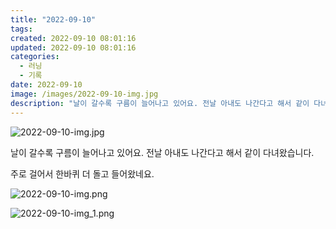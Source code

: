 ```yaml
---
title: "2022-09-10"
tags:
created: 2022-09-10 08:01:16
updated: 2022-09-10 08:01:16
categories:
  - 러닝
  - 기록
date: 2022-09-10
image: /images/2022-09-10-img.jpg
description: "날이 갈수록 구름이 늘어나고 있어요. 전날 아내도 나간다고 해서 같이 다녀왔습니다. 주로 걸어서 한바퀴 더 돌고 들어왔네요."
---
```


![2022-09-10-img.jpg](/images/2022-09-10-img.jpg)
 
 

날이 갈수록 구름이 늘어나고 있어요.
전날 아내도 나간다고 해서 같이 다녀왔습니다.

주로 걸어서 한바퀴 더 돌고 들어왔네요.

 
 ![2022-09-10-img.png](/images/2022-09-10-img.png)
 
 

 
 ![2022-09-10-img_1.png](/images/2022-09-10-img_1.png)
